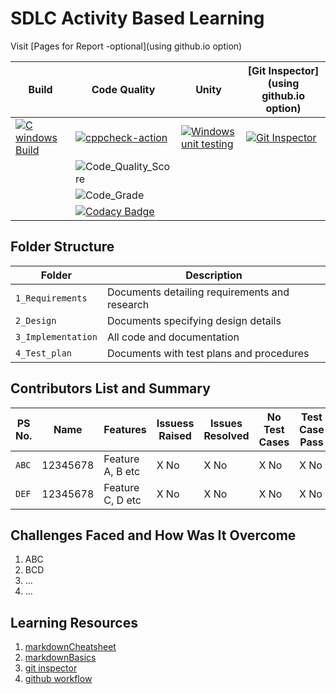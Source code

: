 # SDLC Activity Based Learning

Visit [Pages for Report -optional](using github.io option)

Build | Code Quality | Unity | [Git Inspector](using github.io option)
------|----------|-------|--------------
[![C windows Build](https://github.com/Veerapaneni-Deepika/StepIn_program/actions/workflows/windows-build.yml/badge.svg)](https://github.com/Veerapaneni-Deepika/StepIn_program/actions/workflows/windows-build.yml) |[![cppcheck-action](https://github.com/Veerapaneni-Deepika/StepIn_program/actions/workflows/cppcheck.yml/badge.svg)](https://github.com/Veerapaneni-Deepika/StepIn_program/actions/workflows/cppcheck.yml)| [![Windows unit testing](https://github.com/Veerapaneni-Deepika/StepIn_program/actions/workflows/windows-unity.yml/badge.svg)](https://github.com/Veerapaneni-Deepika/StepIn_program/actions/workflows/windows-unity.yml) |[![Git Inspector](https://github.com/Veerapaneni-Deepika/StepIn_program/actions/workflows/gitinspector.yml/badge.svg)](https://github.com/Veerapaneni-Deepika/StepIn_program/actions/workflows/gitinspector.yml)|
||![Code_Quality_Score](https://www.code-inspector.com/project/24950/score/svg)
||![Code_Grade](https://www.code-inspector.com/project/24950/status/svg)
||[![Codacy Badge](https://app.codacy.com/project/badge/Grade/4856eb069cf44d1588fb45e5565e21f0)](https://www.codacy.com/gh/Veerapaneni-Deepika/StepIn_program/dashboard?utm_source=github.com&amp;utm_medium=referral&amp;utm_content=Veerapaneni-Deepika/StepIn_program&amp;utm_campaign=Badge_Grade)
## Folder Structure
Folder             | Description
-------------------| -----------------------------------------
`1_Requirements`   | Documents detailing requirements and research
`2_Design`         | Documents specifying design details
`3_Implementation` | All code and documentation
`4_Test_plan`      | Documents with test plans and procedures

## Contributors List and Summary

PS No. |  Name   |    Features    | Issuess Raised |Issues Resolved|No Test Cases|Test Case Pass
-------|---------|----------------|----------------|---------------|-------------|--------------
`ABC` | 12345678  | Feature A, B etc    | X No     | X No   |X No   |X No     
`DEF` | 12345678  | Feature C, D etc    | X No     | X No   |X No   |X No     

## Challenges Faced and How Was It Overcome

1. ABC
2. BCD
3. ...
4. ...

## Learning Resources
1. [markdownCheatsheet](https://github.com/adam-p/markdown-here/wiki/Markdown-Cheatsheet)
2. [markdownBasics](https://guides.github.com/features/mastering-markdown/)
3. [git inspector](https://github.com/ejwa/gitinspector.git)
4. [github workflow](https://docs.github.com/en/actions/learn-github-action)

